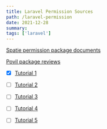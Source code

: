 ```yaml
---
title: Laravel Permission Sources 
path: /laravel-permission
date: 2021-12-28
summary: 
tags: ['laravel']
---
```


[Spatie permission package documents](https://spatie.be/index.php/docs/laravel-permission/v5/introduction)

[Povil package reviews](https://www.youtube.com/watch?v=NgToi0uiMNQ&t=477s)

- [x] [Tutorial 1](https://www.youtube.com/watch?v=zIgYJlu03bI)
- [ ] [Tutorial 2](https://www.youtube.com/watch?v=nx6eGEKnkwU)
- [ ] [Tutorial 3](https://www.youtube.com/watch?v=rkLeeWftBww&t=398s)
- [ ] [Tutorial 4](https://www.youtube.com/watch?v=PQh58dmIUgg&t=62s)
- [ ] [Tutorial 5](https://www.youtube.com/watch?v=TF7USUWZlQ8)

